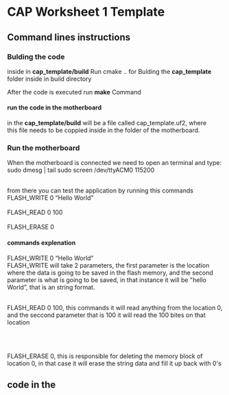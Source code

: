 # CAP Worksheet 1 Template

## Command lines instructions

### Bulding the code
inside in <B>cap_template/build</B> Run cmake ..
for Bulding the <B>cap_template</B> folder inside in build directory<br>

After the code is executed run <B>make</B> Command<br>

#### run the code in the motherboard
in the <B>cap_template/build</B> will be a file called cap_template.uf2, where <br>
this file needs to be coppied inside in the folder of the motherboard.

### Run the motherboard
When the motherboard is connected we need to open an terminal and type:
sudo dmesg | tail
sudo screen /dev/ttyACM0 115200

<br>
from there you can test the application by running this commands
<br>FLASH_WRITE 0 “Hello World”<br>
<br>FLASH_READ 0 100<br>
<br>FLASH_ERASE 0<br>

#### commands explenation 
FLASH_WRITE 0 “Hello World”<br>
FLASH_WRITE will take 2 parameters, the first parameter is the location where the
data is going to be saved in the flash memory, and the second parameter is what is going to be saved, 
in that instance it will be "hello World”, that is an string format.
<br><br>

FLASH_READ 0 100, this commands it will read anything from the location 0, and the seccond parameter that is 100 it will read the 
100 bites on that location

<br><br>

FLASH_ERASE 0, this is responsible for deleting the memory block of location 0, in that case it will erase the string 
data and fill it up back with 0's 

## code in the 















